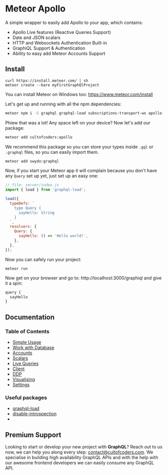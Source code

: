 # Meteor Apollo

A simple wrapper to easily add Apollo to your app, which contains:

* Apollo Live features (Reactive Queries Support)
* Date and JSON scalars
* HTTP and Websockets Authentication Built-in
* GraphiQL Support & Authentication
* Ability to easy add Meteor Accounts Support

## Install

```
curl https://install.meteor.com/ | sh
meteor create --bare myFirstGraphQlProject
```

You can install Meteor on Windows too: https://www.meteor.com/install

Let's get up and running with all the npm dependencies:

```bash
meteor npm i -S graphql graphql-load subscriptions-transport-ws apollo-live-server apollo-live-client apollo-client apollo-cache-inmemory apollo-link apollo-link-http apollo-link-ws express apollo-server-express uuid graphql-subscriptions body-parser graphql-tools graphql-type-json
```

Phiew that was a lot! Any space left on your device? Now let's add our package:

```bash
meteor add cultofcoders:apollo
```

We recommend this package so you can store your types inside `.gql` or `.graphql` files, so you can easily import them.

```bash
meteor add swydo:graphql
```

Now, if you start your Meteor app it will complain because you don't have any `Query` set up yet, just set up an easy one:

```js
// file: server/index.js
import { load } from 'graphql-load';

load({
  typeDefs: `
    type Query {
      sayHello: String
    }
  `,
  resolvers: {
    Query: {
      sayHello: () => 'Hello world!',
    },
  },
});
```

Now you can safely run your project:

```
meteor run
```

Now get on your browser and go to: http://localhost:3000/graphiql and give it a spin:

```js
query {
  sayHello
}
```

## Documentation

### Table of Contents

* [Simple Usage](docs/sample.md)
* [Work with Database](docs/db.md)
* [Accounts](docs/accounts.md)
* [Scalars](docs/scalars.md)
* [Live Queries](docs/live_queries.md)
* [Client](docs/client.md)
* [DDP](docs/ddp.md)
* [Visualising](docs/visualising.md)
* [Settings](docs/settings.md)

### Useful packages

* [graphql-load](https://www.npmjs.com/package/graphql-load?activeTab=readme)
* [disable-introspection](https://github.com/helfer/graphql-disable-introspection)
*

## Premium Support

Looking to start or develop your new project with **GraphQL**? Reach out to us now, we can help you along every step: contact@cultofcoders.com. We specialise in building high availability GraphQL APIs and with the help with our awesome frontend developers we can easily consume any GraphQL API.
